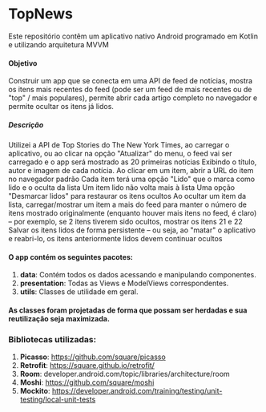 # TopNews

Este repositório contêm um aplicativo nativo Android programado em Kotlin e utilizando arquitetura MVVM

#### Objetivo

Construir um app que se conecta em uma API de feed de notícias, mostra os itens mais recentes do feed (pode ser um feed de mais recentes ou de "top" / mais populares), permite abrir cada artigo completo no navegador e permite ocultar os itens já lidos.

##### Descrição

Utilizei a API de Top Stories do The New York Times, ao carregar o aplicativo, ou ao clicar na opção "Atualizar" do menu, o feed vai ser carregado e o app será mostrado as 20 primeiras notícias
Exibindo o título, autor e imagem de cada notícia.
Ao clicar em um item, abrir a URL do item no navegador padrão
Cada item terá uma opção "Lido" que o marca como lido e o oculta da lista
Um item lido não volta mais à lista
Uma opção "Desmarcar lidos" para restaurar os itens ocultos
Ao ocultar um item da lista, carregar/mostrar um item a mais do feed para manter o número de itens mostrado originalmente (enquanto houver mais itens no feed, é claro) – por exemplo, se 2 itens tiverem sido ocultos, mostrar os itens 21 e 22
Salvar os itens lidos de forma persistente – ou seja, ao "matar" o aplicativo e reabri-lo, os itens anteriormente lidos devem continuar ocultos

#### O app contém os seguintes pacotes:
1. **data**: Contém todos os dados acessando e manipulando componentes.
2. **presentation**: Todas as Views e ModelViews correspondentes.
3. **utils**: Classes de utilidade em geral.

#### As classes foram projetadas de forma que possam ser herdadas e sua reutilização seja maximizada.

### Bibliotecas utilizadas:
1. **Picasso**: https://github.com/square/picasso
2. **Retrofit**: https://square.github.io/retrofit/
3. **Room**: developer.android.com/topic/libraries/architecture/room
4. **Moshi**: https://github.com/square/moshi
5. **Mockito**: https://developer.android.com/training/testing/unit-testing/local-unit-tests